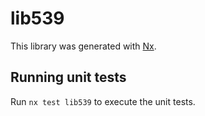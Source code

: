 # lib539

This library was generated with [Nx](https://nx.dev).

## Running unit tests

Run `nx test lib539` to execute the unit tests.
